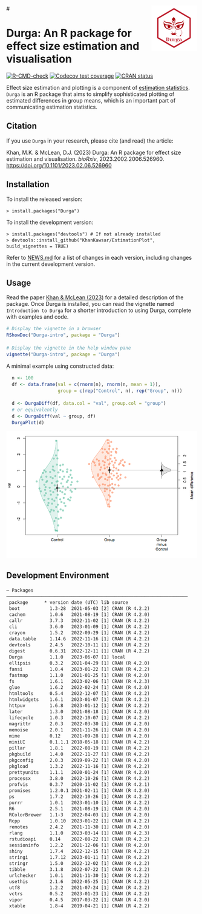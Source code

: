 #<img src="man/figures/logo.png" align="right" height="120" />

# Durga: An R package for effect size estimation and visualisation

<!-- badges: start -->
[![R-CMD-check](https://github.com/KhanKawsar/EstimationPlot/actions/workflows/R-CMD-check.yaml/badge.svg)](https://github.com/KhanKawsar/EstimationPlot/actions/workflows/R-CMD-check.yaml)
[![Codecov test coverage](https://codecov.io/gh/KhanKawsar/EstimationPlot/branch/main/graph/badge.svg)](https://app.codecov.io/gh/KhanKawsar/EstimationPlot?branch=main)
[![CRAN status](https://www.r-pkg.org/badges/version/Durga)](https://CRAN.R-project.org/package=Durga)
<!-- badges: end -->


Effect size estimation and plotting is a component of [estimation statistics](https://en.wikipedia.org/wiki/Estimation_statistics). `Durga` is an R package that aims to simplify sophisticated plotting of estimated differences in group means, which is an important part of communicating estimation statistics.

## Citation

If you use `Durga` in your research, please cite (and read) the article:

Khan, M.K. & McLean, D.J. (2023) Durga: An R package for effect size estimation and visualisation. _bioRxiv_, 2023.2002.2006.526960. https://doi.org/10.1101/2023.02.06.526960


## Installation

To install the released version:

    > install.packages("Durga")

To install the development version:

    > install.packages("devtools") # If not already installed
    > devtools::install_github("KhanKawsar/EstimationPlot", build_vignettes = TRUE)

Refer to [NEWS.md](NEWS.md) for a list of changes in each version, including changes in the current development version.

## Usage
 
Read the paper [Khan & McLean (2023)](https://doi.org/10.1101/2023.02.06.526960) for a detailed description of the package. Once Durga is installed, you can read the vignette named `Introduction to Durga` for a shorter introduction to using Durga, complete with examples and code.

```R
# Display the vignette in a browser
RShowDoc("Durga-intro", package = "Durga")

# Display the vignette in the help window pane
vignette("Durga-intro", package = "Durga")
```

A minimal example using constructed data:

```R
  n <- 100
  df <- data.frame(val = c(rnorm(n), rnorm(n, mean = 1)),
                   group = c(rep("Control", n), rep("Group", n)))

  d <- DurgaDiff(df, data.col = "val", group.col = "group")
  # or equivalently
  d <- DurgaDiff(val ~ group, df)
  DurgaPlot(d)
```

<img src="https://github.com/KhanKawsar/EstimationPlot/blob/main/eg.png?raw=true"></img>

<!-- To create the above PNG, run the example above, then run:
JPlotToPNG("eg.png", { par(mar = c(5, 4, 1, 1) + 0.1); DurgaPlot(d)}, width = 600)
-->


## Development Environment
<!-- Output from devtools::session_info() -->

```
─ Packages ───────────────────────────────────────────────────────────────────
 package      * version date (UTC) lib source
 boot           1.3-28  2021-05-03 [2] CRAN (R 4.2.2)
 cachem         1.0.6   2021-08-19 [1] CRAN (R 4.2.0)
 callr          3.7.3   2022-11-02 [1] CRAN (R 4.2.2)
 cli            3.6.0   2023-01-09 [1] CRAN (R 4.2.2)
 crayon         1.5.2   2022-09-29 [1] CRAN (R 4.2.2)
 data.table     1.14.6  2022-11-16 [1] CRAN (R 4.2.2)
 devtools       2.4.5   2022-10-11 [1] CRAN (R 4.2.2)
 digest         0.6.31  2022-12-11 [1] CRAN (R 4.2.2)
 Durga          1.1.0   2023-06-07 [1] local
 ellipsis       0.3.2   2021-04-29 [1] CRAN (R 4.2.0)
 fansi          1.0.4   2023-01-22 [1] CRAN (R 4.2.2)
 fastmap        1.1.0   2021-01-25 [1] CRAN (R 4.2.0)
 fs             1.6.1   2023-02-06 [1] CRAN (R 4.2.3)
 glue           1.6.2   2022-02-24 [1] CRAN (R 4.2.0)
 htmltools      0.5.4   2022-12-07 [1] CRAN (R 4.2.2)
 htmlwidgets    1.6.1   2023-01-07 [1] CRAN (R 4.2.2)
 httpuv         1.6.8   2023-01-12 [1] CRAN (R 4.2.2)
 later          1.3.0   2021-08-18 [1] CRAN (R 4.2.0)
 lifecycle      1.0.3   2022-10-07 [1] CRAN (R 4.2.2)
 magrittr       2.0.3   2022-03-30 [1] CRAN (R 4.2.0)
 memoise        2.0.1   2021-11-26 [1] CRAN (R 4.2.0)
 mime           0.12    2021-09-28 [1] CRAN (R 4.2.0)
 miniUI         0.1.1.1 2018-05-18 [1] CRAN (R 4.2.2)
 pillar         1.8.1   2022-08-19 [1] CRAN (R 4.2.2)
 pkgbuild       1.4.0   2022-11-27 [1] CRAN (R 4.2.2)
 pkgconfig      2.0.3   2019-09-22 [1] CRAN (R 4.2.0)
 pkgload        1.3.2   2022-11-16 [1] CRAN (R 4.2.2)
 prettyunits    1.1.1   2020-01-24 [1] CRAN (R 4.2.0)
 processx       3.8.0   2022-10-26 [1] CRAN (R 4.2.2)
 profvis        0.3.7   2020-11-02 [1] CRAN (R 4.2.1)
 promises       1.2.0.1 2021-02-11 [1] CRAN (R 4.2.0)
 ps             1.7.2   2022-10-26 [1] CRAN (R 4.2.2)
 purrr          1.0.1   2023-01-10 [1] CRAN (R 4.2.2)
 R6             2.5.1   2021-08-19 [1] CRAN (R 4.2.0)
 RColorBrewer   1.1-3   2022-04-03 [1] CRAN (R 4.2.0)
 Rcpp           1.0.10  2023-01-22 [1] CRAN (R 4.2.2)
 remotes        2.4.2   2021-11-30 [1] CRAN (R 4.2.0)
 rlang          1.1.0   2023-03-14 [1] CRAN (R 4.2.3)
 rstudioapi     0.14    2022-08-22 [1] CRAN (R 4.2.2)
 sessioninfo    1.2.2   2021-12-06 [1] CRAN (R 4.2.0)
 shiny          1.7.4   2022-12-15 [1] CRAN (R 4.2.2)
 stringi        1.7.12  2023-01-11 [1] CRAN (R 4.2.2)
 stringr        1.5.0   2022-12-02 [1] CRAN (R 4.2.2)
 tibble         3.1.8   2022-07-22 [1] CRAN (R 4.2.2)
 urlchecker     1.0.1   2021-11-30 [1] CRAN (R 4.2.2)
 usethis        2.1.6   2022-05-25 [1] CRAN (R 4.2.2)
 utf8           1.2.2   2021-07-24 [1] CRAN (R 4.2.2)
 vctrs          0.5.2   2023-01-23 [1] CRAN (R 4.2.2)
 vipor          0.4.5   2017-03-22 [1] CRAN (R 4.2.0)
 xtable         1.8-4   2019-04-21 [1] CRAN (R 4.2.2)
 
```
